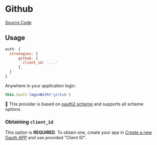 # Github

[Source Code](https://github.com/nuxt-community/auth-module/blob/dev/lib/providers/github.js)

## Usage

```js
auth: {
  strategies: {
      github: {
        client_id: '...'
      },
  }
}
```

Anywhere in your application logic:

```js
this.$auth.loginWith('github')
```

💁 This provider is based on [oauth2 scheme](../schemes/oauth2.md) and supports all scheme options.

### Obtaining `client_id`

This option is **REQUIRED**. To obtain one, create your app in [Create a new Oauth APP](https://github.com/settings/applications/new) and use provided "Client ID".

